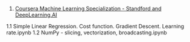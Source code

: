 1. <a href="https://www.coursera.org/specializations/machine-learning-introduction">Coursera Machine Learning Specialization - Standford and DeepLearning.AI</a>

1.1 Simple Linear Regression. Cost function. Gradient Descent. Learning rate.ipynb
1.2 NumPy - slicing, vectorization, broadcasting.ipynb
